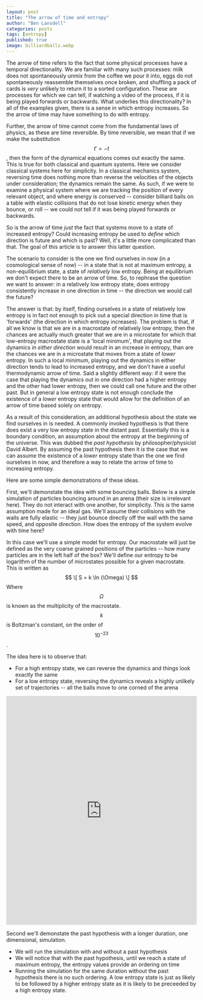 ```yaml
---
layout: post
title: "The arrow of time and entropy"
author: "Ben Lansdell"
categories: posts
tags: [entropy]
published: true
image: billiardballs.webp
---
```


The arrow of time refers to the fact that some physical processes have a temporal directionality. We are familiar with many such processes: milk does not spontaneously unmix from the coffee we pour it into, eggs do not spontaneously reassemble themselves once broken, and shuffling a pack of cards is _very_ unlikely to return it to a sorted configuration. These are processes for which we can tell, if watching a video of the process, if it is being played forwards or backwards. What underlies this directionality? In all of the examples given, there is a sense in which entropy increases. So the arrow of time may have something to do with entropy. 

Further, the arrow of time cannot come from the fundamental laws of physics, as these are time reversible. By time reversible, we mean that if we make the substitution $$t' = -t$$, then the form of the dynamical equations comes out exactly the same. This is true for both classical and quantum systems. Here we consider classical systems here for simplicity. In a classical mechanics system, reversing time does nothing more than reverse the velocities of the objects under consideration; the dynamics remain the same. As such, if we were to examine a physical system where we are tracking the position of every relevant object, and where energy is conserved -- consider billiard balls on a table with elastic collisions that do not lose kinetic energy when they bounce, or roll -- we could not tell if it was being played forwards or backwards. 

So is the arrow of time _just_ the fact that systems move to a state of increased entropy? Could increasing entropy be used to _define_ which direction is future and which is past? Well, it's a little more complicated than that. The goal of this article is to answer this latter question. 

The scenario to consider is the one we find ourselves in now (in a cosmological sense of now) -- in a state that is not at maximum entropy, a non-equilibrium state, a state of _relatively_ low entropy. Being at equilibrium we don't expect there to be an arrow of time. So, to rephrase the question we want to answer: in a relatively low entropy state, does entropy consistently increase in one direction in time -- the direction we would call the future? 

The answer is that: by itself, finding ourselves in a state of relatively low entropy is in fact not enough to pick out a special direction in time that is 'forwards' (the direction in which entropy increases). The problem is that, if all we know is that we are in a macrostate of relatively low entropy, then the chances are actually much greater that we are in a microstate for which that low-entropy macrostate state is a 'local minimum', that playing out the dynamics _in either direction_ would result in an increase in entropy, than are the chances we are in a microstate that moves from a state of _lower_ entropy. In such a local minimum, playing out the dynamics in either direction tends to lead to increased entropy, and we don't have a useful thermodynamic arrow of time. Said a slightly different way: if it were the case that playing the dynamics out in one direction had a higher entropy and the other had lower entropy, then we could call one future and the other past. But in general a low entropy state is not enough conclude the existence of a _lower_ entropy state that would allow for the definition of an arrow of time based solely on entropy. 

As a result of this consideration, an additional hypothesis about the state we find ourselves in is needed. A commonly invoked hypothesis is that there does exist a very low entropy state in the distant past. Essentially this is a boundary condition, an assumption about the entropy at the beginning of the universe. This was dubbed the _past hypothesis_ by philosopher/physicist David Albert. By assuming the past hypothesis then it _is_ the case that we can assume the existence of a _lower_ entropy state than the one we find ourselves in now, and therefore a way to relate the arrow of time to increasing entropy. 

Here are some simple demonstrations of these ideas.

First, we'll demonstate the idea with some bouncing balls. Below is a simple simulation of particles bouncing around in an arena (their size is irrelevant here). They do not interact with one another, for simplicity. This is the same assumption made for an ideal gas. We'll assume their collisions with the walls are fully elastic -- they just bounce directly off the wall with the same speed, and opposite direction. How does the entropy of the system evolve with time here? 

In this case we'll use a simple model for entropy. Our macrostate will just be defined as the very coarse grained positions of the particles -- how many particles are in the left half of the box? We'll define our entropy to be logarithm of the number of microstates possible for a given macrostate. This is written as
$$
\[
S = k \ln (\Omega)
\]
$$
Where $$\Omega$$ is known as the multiplicity of the macrostate. $$k$$ is Boltzman's constant, on the order of $$10^{-23}$$. 


The idea here is to observe that:
* For a high entropy state, we can reverse the dynamics and things look exactly the same
* For a low entropy state, reversing the dynamics reveals a highly unlikely set of trajectories -- all the balls move to one corned of the arena

<iframe width="100%" height="605" frameborder="0"
  src="https://observablehq.com/embed/@benlansdell/entropy-and-the-arrow-of-time?cells=eh%2Ccanvas%2Cviewof+reset_widget_local"></iframe>

Second we'll demonstate the past hypothesis with a longer duration, one dimensional, simulation. 
* We will run the simulation with and without a past hypothesis
* We will notice that with the past hypothesis, until we reach a state of maximum entropy, the entropy values provide an ordering on time
* Running the simulation for the same duration without the past hypothesis there is no such ordering. A low entropy state is just as likely to be followed by a higher entropy state as it is likely to be preceeded by a high entropy state. 
